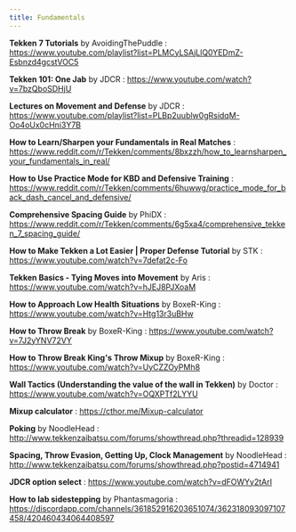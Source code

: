 ```yaml
---
title: Fundamentals
---
```


**Tekken 7 Tutorials** by AvoidingThePuddle
: <https://www.youtube.com/playlist?list=PLMCyLSAjLlQ0YEDmZ-Esbnzd4gcstVOC5>

**Tekken 101: One Jab** by JDCR
: <https://www.youtube.com/watch?v=7bzQboSDHjU>

**Lectures on Movement and Defense** by JDCR
: <https://www.youtube.com/playlist?list=PLBp2uublw0gRsidqM-Oo4oUx0cHni3Y7B>

**How to Learn/Sharpen your Fundamentals in Real Matches**
: <https://www.reddit.com/r/Tekken/comments/8bxzzh/how_to_learnsharpen_your_fundamentals_in_real/>

**How to Use Practice Mode for KBD and Defensive Training**
: <https://www.reddit.com/r/Tekken/comments/6huwwg/practice_mode_for_back_dash_cancel_and_defensive/>

**Comprehensive Spacing Guide** by PhiDX
: <https://www.reddit.com/r/Tekken/comments/6g5xa4/comprehensive_tekken_7_spacing_guide/>

**How to Make Tekken a Lot Easier | Proper Defense Tutorial** by STK
: <https://www.youtube.com/watch?v=7defat2c-Fo>

**Tekken Basics - Tying Moves into Movement** by Aris
: <https://www.youtube.com/watch?v=hJEJ8PJXoaM>

**How to Approach Low Health Situations** by BoxeR-King
: <https://www.youtube.com/watch?v=Htg13r3uBHw>

**How to Throw Break** by BoxeR-King
: <https://www.youtube.com/watch?v=7J2yYNV72VY>

**How to Throw Break King's Throw Mixup** by BoxeR-King
: <https://www.youtube.com/watch?v=UyCZZOyPMh8>

**Wall Tactics (Understanding the value of the wall in Tekken)** by Doctor
: <https://www.youtube.com/watch?v=OQXPTf2LYYU>

**Mixup calculator**
: <https://cthor.me/Mixup-calculator>

**Poking** by NoodleHead
: <http://www.tekkenzaibatsu.com/forums/showthread.php?threadid=128939>

**Spacing, Throw Evasion, Getting Up, Clock Management** by NoodleHead
: <http://www.tekkenzaibatsu.com/forums/showthread.php?postid=4714941>

**JDCR option select**
: <https://www.youtube.com/watch?v=dFOWYy2tArI>

**How to lab sidestepping** by Phantasmagoria
: <https://discordapp.com/channels/361852916203651074/362318093097107458/420460434064408597>
